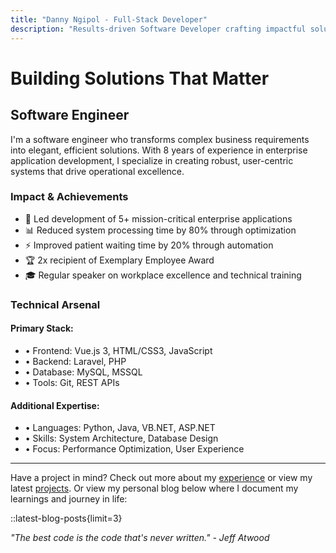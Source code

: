 ```yaml
---
title: "Danny Ngipol - Full-Stack Developer"
description: "Results-driven Software Developer crafting impactful solutions"
---
```


# Building Solutions That Matter

## Software Engineer

I'm a software engineer who transforms complex business requirements into elegant, efficient solutions. With 8 years of experience in enterprise application development, I specialize in creating robust, user-centric systems that drive operational excellence.

### Impact & Achievements

- 🚀 Led development of 5+ mission-critical enterprise applications
- 📊 Reduced system processing time by 80% through optimization
- ⚡ Improved patient waiting time by 20% through automation
- 🏆 2x recipient of Exemplary Employee Award
- 🎓 Regular speaker on workplace excellence and technical training

### Technical Arsenal

<div class="not-prose">
  <div class="bg-gray-100 dark:bg-gray-800 p-6 rounded-lg shadow-sm">
    <div class="mb-4">
      <h4 class="font-bold text-gray-700 dark:text-gray-300">Primary Stack:</h4>
      <ul class="mt-2 space-y-1 text-gray-600 dark:text-gray-400">
        <li>• Frontend: Vue.js 3, HTML/CSS3, JavaScript</li>
        <li>• Backend: Laravel, PHP</li>
        <li>• Database: MySQL, MSSQL</li>
        <li>• Tools: Git, REST APIs</li>
      </ul>
    </div>
    <div>
      <h4 class="font-bold text-gray-700 dark:text-gray-300">Additional Expertise:</h4>
      <ul class="mt-2 space-y-1 text-gray-600 dark:text-gray-400">
        <li>• Languages: Python, Java, VB.NET, ASP.NET</li>
        <li>• Skills: System Architecture, Database Design</li>
        <li>• Focus: Performance Optimization, User Experience</li>
      </ul>
    </div>
  </div>
</div>

---

Have a project in mind? Check out more about my [experience](/about) or view my latest [projects](/projects). Or view my personal blog below where I document my learnings and journey in life:

::latest-blog-posts{limit=3}

_"The best code is the code that's never written." - Jeff Atwood_
